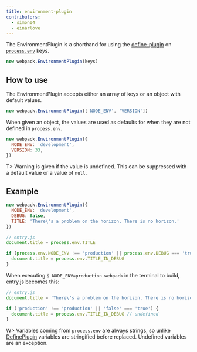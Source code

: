 ```yaml
---
title: environment-plugin
contributors:
  - simon04
  - einarlove
---
```


The EnvironmentPlugin is a shorthand for using the [define-plugin](/plugins/define-plugin) on [`process.env`](https://nodejs.org/api/process.html#process_process_env) keys.

```js
new webpack.EnvironmentPlugin(keys)
```

## How to use
The EnvironmentPlugin accepts either an array of keys or an object with default values.

```js
new webpack.EnvironmentPlugin(['NODE_ENV', 'VERSION'])
```

When given an object, the values are used as defaults for when they are not defined in `process.env`.

```js
new webpack.EnvironmentPlugin({
  NODE_ENV: 'development',
  VERSION: 33,
})
```

T> Warning is given if the value is undefined. This can be suppressed with a default value or a value of `null`.

## Example

```js
new webpack.EnvironmentPlugin({
  NODE_ENV: 'development',
  DEBUG: false,
  TITLE: 'There\'s a problem on the horizon. There is no horizon.'
})
```

```js
// entry.js
document.title = process.env.TITLE

if (process.env.NODE_ENV !== 'production' || process.env.DEBUG === 'true') {
  document.title = process.env.TITLE_IN_DEBUG
}
```

When executing `$ NODE_ENV=production webpack` in the terminal to build, entry.js becomes this:

```js
// entry.js
document.title = 'There\'s a problem on the horizon. There is no horizon.'

if ('production' !== 'production' || 'false' === 'true') {
  document.title = process.env.TITLE_IN_DEBUG // undefined
}
```

W> Variables coming from `process.env` are always strings, so unlike [DefinePlugin](https://webpack.js.org/plugins/define-plugin/) variables are stringified before replaced. Undefined variables are an exception.
